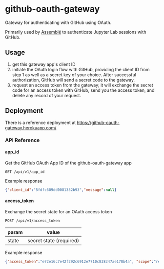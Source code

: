 # github-oauth-gateway

Gateway for authenticating with GitHub using OAuth.

Primarily used by
[Assemblé](https://github.com/HDI-Project/ballet-assemble)
to authenticate Jupyter Lab sessions with GitHub.

## Usage

1. get this gateway app's client ID
2. initiate the OAuth login flow with GitHub, providing the client ID from
   step 1 as well as a secret key of your choice. After successful
   authorization, GitHub will send a secret code to the gateway.
3. request an access token from the gateway; it will exchange the secret code
   for an access token with GitHub, send you the access token, and delete any
   record of your request.
   
## Deployment

There is a reference deployment at https://github-oauth-gateway.herokuapp.com/

### API Reference

#### app_id

Get the GitHub OAuth App ID of the github-oauth-gateway app
```
GET /api/v1/app_id
```

Example response
```json
{"client_id":"5fdfc609dd0081352b93","message":null}
```

#### access_token

Exchange the secret state for an OAuth access token

```
POST /api/v1/access_token
```

| param | value |
|-------|-------|
| state | secret state (required) |

Example response
```json
{"access_token":"e72e16c7e42f292c6912e7710c838347ae178b4a", "scope":"repo,gist", "token_type":"bearer", "message":  null}
```
